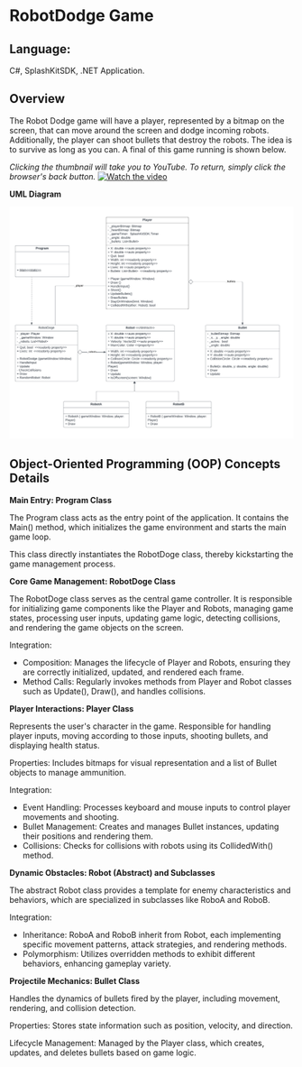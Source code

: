 # RobotDodge Game

## Language:
C#, SplashKitSDK, .NET Application.

## Overview
The Robot Dodge game will have a player, represented by a bitmap on the screen, that can move around the screen and dodge incoming robots. Additionally, the player can shoot bullets that destroy the robots. The idea is to survive as long as you can. A final of this game running is shown below.

*Clicking the thumbnail will take you to YouTube. To return, simply click the browser's back button.*
[![Watch the video](https://img.youtube.com/vi/8gNv2OVNh60/hqdefault.jpg)](https://www.youtube.com/watch?v=8gNv2OVNh60)

**UML Diagram** 

![Robot Dodge UML Diagram](images/RobotDodge_UML%20Class%20diagram.png "Robot Dodge UML Class Diagram")

## Object-Oriented Programming (OOP) Concepts Details

**Main Entry: Program Class**

The Program class acts as the entry point of the application. It contains the Main() method, which initializes the game environment and starts the main game loop.

This class directly instantiates the RobotDoge class, thereby kickstarting the game management process.

**Core Game Management: RobotDoge Class**

The RobotDoge class serves as the central game controller. It is responsible for initializing game components like the Player and Robots, managing game states, processing user inputs, updating game logic, detecting collisions, and rendering the game objects on the screen.

Integration:

- Composition: Manages the lifecycle of Player and Robots, ensuring they are correctly initialized, updated, and rendered each frame.
- Method Calls: Regularly invokes methods from Player and Robot classes such as Update(), Draw(), and handles collisions.
  
**Player Interactions: Player Class**

Represents the user's character in the game. Responsible for handling player inputs, moving according to those inputs, shooting bullets, and displaying health status.

Properties: Includes bitmaps for visual representation and a list of Bullet objects to manage 
ammunition.

Integration:

- Event Handling: Processes keyboard and mouse inputs to control player movements and shooting.
- Bullet Management: Creates and manages Bullet instances, updating their positions and rendering them.
- Collisions: Checks for collisions with robots using its CollidedWith() method.

**Dynamic Obstacles: Robot (Abstract) and Subclasses**

The abstract Robot class provides a template for enemy characteristics and behaviors, which are specialized in subclasses like RoboA and RoboB.

Integration:

- Inheritance: RoboA and RoboB inherit from Robot, each implementing specific movement patterns, attack strategies, and rendering methods.
- Polymorphism: Utilizes overridden methods to exhibit different behaviors, enhancing gameplay variety.

**Projectile Mechanics: Bullet Class**

Handles the dynamics of bullets fired by the player, including movement, rendering, and collision detection.

Properties: Stores state information such as position, velocity, and direction.

Lifecycle Management: Managed by the Player class, which creates, updates, and deletes bullets based on game logic.

